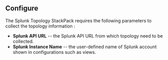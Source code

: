 ## Configure

The Splunk Topology StackPack requires the following parameters to collect the topology information :

* **Splunk API URL** -- the Splunk API URL from which topology need to be collected. 
* **Splunk Instance Name** -- the user-defined name of Splunk account shown in configurations such as views.

